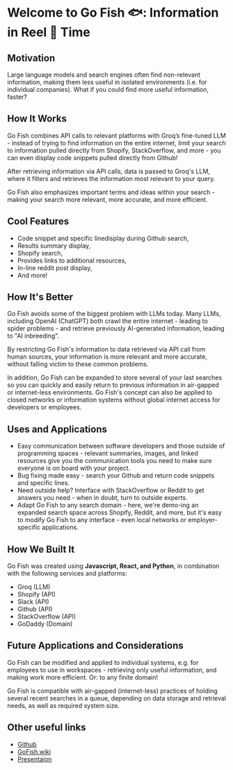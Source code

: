 # Welcome to Go Fish 🐟: Information in Reel 🎣 Time

## Motivation

Large language models and search engines often find non-relevant information, making them less useful in isolated environments (i.e. for individual companies). What if you could find more useful information, faster?

## How It Works
Go Fish combines API calls to relevant platforms with Groq’s fine-tuned LLM - instead of trying to find information on the entire internet, limit your search to information pulled directly from Shopify, StackOverflow, and more - you can even display code snippets pulled directly from Github!

After retrieving information via API calls, data is passed to Groq's LLM, where it filters and retrieves the information most relevant to your query.

Go Fish also emphasizes important terms and ideas within your search - making your search more relevant, more accurate, and more efficient.

## Cool Features
- Code snippet and specific linedisplay during Github search,
- Results summary display,
- Shopify search,
- Provides links to additional resources,
- In-line reddit post display,
- And more!

## How It's Better
Go Fish avoids some of the biggest problem with LLMs today. Many LLMs, including OpenAI (ChatGPT) both crawl the entire internet - leading to spider problems - and retrieve previously AI-generated information, leading to "AI inbreeding".

By restricting Go Fish's information to data retrieved via API call from human sources, your information is more relevant and more accurate, without falling victim to these common problems.

In addition, Go Fish can be expanded to store several of your last searches so you can quickly and easily return to previous information in air-gapped or internet-less environments. Go Fish's concept can also be applied to closed networks or information systems without global internet access for developers or employees.

## Uses and Applications
- Easy communication between software developers and those outside of programming spaces - relevant summaries, images, and linked resources give you the communication tools you need to make sure everyone is on board with your project.
- Bug fixing made easy - search your Github and return code snippets and specific lines.
- Need outside help? Interface with StackOverflow or Reddit to get answers you need - when in doubt, turn to outside experts.
- Adapt Go Fish to any search domain - here, we're demo-ing an expanded search space across Shopify, Reddit, and more, but it's easy to modify Go Fish to any interface - even local networks or employer-specific applications.

## How We Built It
Go Fish was created using **Javascript, React, and Python**, in combination with the following services and platforms:
- Groq (LLM)
- Shopify (API)
- Slack (API)
- Github (API)
- StackOverflow (API)
- GoDaddy (Domain)

## Future Applications and Considerations
Go Fish can be modified and applied to individual systems, e.g. for employees to use in workspaces - retrieving only useful information, and making work more efficient. Or: to any finite domain!

Go Fish is compatible with air-gapped (internet-less) practices of holding several recent searches in a queue, depending on data storage and retrieval needs, as well as required system size.

## Other useful links
- [Github](https://github.com/Luthiraa/Go-Fish)
- [GoFish.wiki](http://gofish.wiki/)
- [Presentaion](https://docs.google.com/presentation/d/1L-ce0wTBOxdkm2LJwvT0z2leot5CT0BwwbkEzPCmRYg/edit#slide=id.p)
